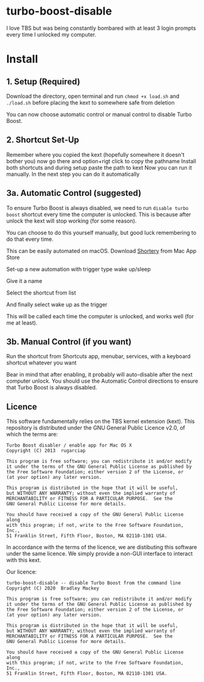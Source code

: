 # turbo-boost-disable

I love TBS but was being constantly bombared with at least 3 login prompts every time I unlocked my computer.

# Install
## 1. Setup (Required)

Download the directory, open terminal and run `chmod +x load.sh` and `./load.sh` before placing the kext to somewhere safe from deletion

You can now choose automatic control or manual control to disable Turbo Boost.

## 2. Shortcut Set-Up
Remember where you copied the kext (hopefully somewhere it doesn't bother you) now go there and option+rigt click to copy the pathname
Install both shortcuts and during setup paste the path to kext 
Now you can run it manually. In the next step you can do it automatically
## 3a. Automatic Control (suggested)
To ensure Turbo Boost is always disabled, we need to run `disable turbo boost` shortcut every time the computer is unlocked.
This is because after unlock the kext will stop working (for some reason).

You can choose to do this yourself manually, but good luck remembering to do that every time.

This can be easily automated on macOS.
Download [Shortery](https://apps.apple.com/tr/app/shortery/id1594183810?mt=12) from Mac App Store

Set-up a new automation with trigger type wake up/sleep

Give it a name

Select the shortcut from list

And finally select wake up as the trigger

This will be called each time the computer is unlocked, and works well (for me at least).

## 3b. Manual Control (if you want)
Run the shortcut from Shortcuts app, menubar, services, with a keyboard shortcut whatever you want

Bear in mind that after enabling, it probably will auto-disable after the next computer unlock.
You should use the Automatic Control directions to ensure that Turbo Boost is always disabled.

## Licence
This software fundamentally relies on the TBS kernel extension (kext).
This repository is distributed under the GNU General Public Licence v2.0, of which the terms are:

```
Turbo Boost disabler / enable app for Mac OS X
Copyright (C) 2013  rugarciap

This program is free software; you can redistribute it and/or modify
it under the terms of the GNU General Public License as published by
the Free Software Foundation; either version 2 of the License, or
(at your option) any later version.

This program is distributed in the hope that it will be useful,
but WITHOUT ANY WARRANTY; without even the implied warranty of
MERCHANTABILITY or FITNESS FOR A PARTICULAR PURPOSE.  See the
GNU General Public License for more details.

You should have received a copy of the GNU General Public License along
with this program; if not, write to the Free Software Foundation, Inc.,
51 Franklin Street, Fifth Floor, Boston, MA 02110-1301 USA.
```

In accordance with the terms of the licence, we are distibuting this software under the same licence.
We simply provide a non-GUI interface to interact with this kext.

Our licence:
```
turbo-boost-disable -- disable Turbo Boost from the command line
Copyright (C) 2020  Bradley Mackey

This program is free software; you can redistribute it and/or modify
it under the terms of the GNU General Public License as published by
the Free Software Foundation; either version 2 of the License, or
(at your option) any later version.

This program is distributed in the hope that it will be useful,
but WITHOUT ANY WARRANTY; without even the implied warranty of
MERCHANTABILITY or FITNESS FOR A PARTICULAR PURPOSE.  See the
GNU General Public License for more details.

You should have received a copy of the GNU General Public License along
with this program; if not, write to the Free Software Foundation, Inc.,
51 Franklin Street, Fifth Floor, Boston, MA 02110-1301 USA.
```
